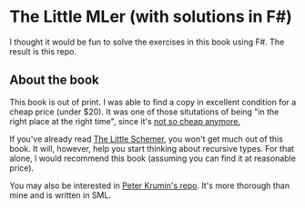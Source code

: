 # The Little MLer (with solutions in F#)

I thought it would be fun to solve the exercises in this book using F#. The result is this repo.

## About the book

This book is out of print. I was able to find a copy in excellent condition for a cheap price (under $20). It was one of those situtations of being "in the right place at the right time", since it's [not so cheap anymore.](https://www.abebooks.com/servlet/SearchResults?kn=9780262561143)

If you've already read [The Little Schemer](https://mitpress.mit.edu/books/little-schemer-fourth-edition), you won't get much out of this book. It will, however, help you start thinking about recursive types. For that alone, I would recommend this book (assuming you can find it at reasonable price).

You may also be interested in [Peter Krumin's repo](https://github.com/pkrumins/the-little-mler). It's more thorough than mine and is written in SML.
